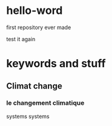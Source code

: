 # hello-word
first repository ever made

test it again

# keywords and stuff
## Climat change
### le changement climatique
systems
systems
